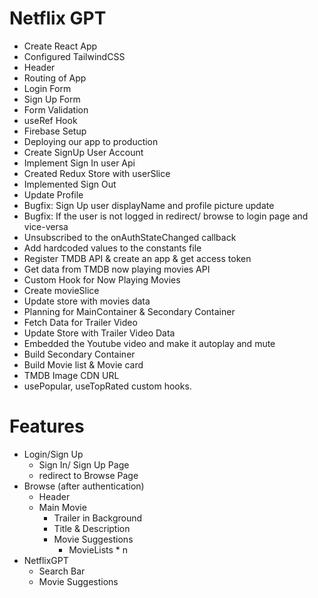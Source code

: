 # Netflix GPT

- Create React App
- Configured TailwindCSS
- Header
- Routing of App
- Login Form
- Sign Up Form
- Form Validation
- useRef Hook
- Firebase Setup
- Deploying our app to production
- Create SignUp User Account
- Implement Sign In user Api
- Created Redux Store with userSlice
- Implemented Sign Out
- Update Profile
- Bugfix: Sign Up user displayName and profile picture update
- Bugfix: If the user is not logged in redirect/ browse to login page and vice-versa
- Unsubscribed to the onAuthStateChanged callback
- Add hardcoded values to the constants file
- Register TMDB API & create an app & get access token
- Get data from TMDB now playing movies API
- Custom Hook for Now Playing Movies
- Create movieSlice
- Update store with movies data
- Planning for MainContainer & Secondary Container
- Fetch Data for Trailer Video
- Update Store with Trailer Video Data
- Embedded the Youtube video and make it autoplay and mute
- Build Secondary Container
- Build Movie list & Movie card
- TMDB Image CDN URL
- usePopular, useTopRated custom hooks.

# Features

- Login/Sign Up
  - Sign In/ Sign Up Page
  - redirect to Browse Page
- Browse (after authentication)
  - Header
  - Main Movie
    - Trailer in Background
    - Title & Description
    - Movie Suggestions
      - MovieLists \* n
- NetflixGPT
  - Search Bar
  - Movie Suggestions
